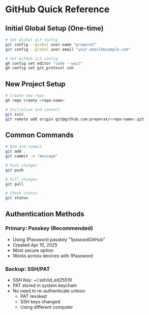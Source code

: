 # GitHub Quick Reference

## Initial Global Setup (One-time)
```bash
# Set global git config
git config --global user.name "preperat"
git config --global user.email "your.email@example.com"

# Set GitHub CLI config
gh config set editor "code --wait"
gh config set git_protocol ssh
```

## New Project Setup
```bash
# Create new repo
gh repo create <repo-name>

# Initialize and connect
git init
git remote add origin git@github.com:preperat/<repo-name>.git
```

## Common Commands
```bash
# Add and commit
git add .
git commit -m "message"

# Push changes
git push

# Pull changes
git pull

# Check status
git status
```

## Authentication Methods
### Primary: Passkey (Recommended)
- Using 1Password passkey "1passwdGitHub"
- Created Apr 15, 2025
- Most secure option
- Works across devices with 1Password

### Backup: SSH/PAT
- SSH Key: ~/.ssh/id_ed25519
- PAT stored in system keychain
- No need to re-authenticate unless:
  - PAT revoked
  - SSH keys changed
  - Using different computer 